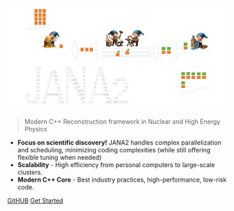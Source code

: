 <!-- _coverpage.md -->

![logo](_media/jana2-logo-diagram-reduced.png)

> Modern C++ Reconstruction framework in Nuclear and High Energy Physics



- <strong>Focus on scientific discovery!</strong> JANA2 handles complex parallelization and scheduling, 
minimizing coding complexities (while still offering flexible tuning when needed)
- **Scalability** - High efficiency from personal computers to large-scale clusters.
- **Modern C++ Core** - Best industry practices, high-performance, low-risk code.

<a href="https://github.com/JeffersonLab/JANA2/" target="_blank">GitHUB</a>
[Get Started](#docsify)